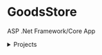 # GoodsStore

ASP .Net Framework/Core App

<details><summary>Projects</summary>

<details style="margin-left:2rem;"><summary>Domain</summary>
    <div style="margin:0 0 2rem 1rem;">
        <p>.Net Framework Lib</p>
        <p>Works with db</p>
        <ul style="margin-top:1rem;padding-left:1rem;">Dependecies
            <li>Entity Framework 6.*</li>
            <li>LinqKit</li>
        </ul>
    </div>
</details>

<details style="margin-left:2rem;"><summary>Business.Models</summary>
    <div style="margin:0 0 2rem 1rem;">
        <p>.Net Standard Lib</p>
        <p>Business models , friendly for api</p>
        <ul style="margin-top:1rem;padding-left:1rem;">Dependecies
            <li>None</li>
        </ul>
    </div>
</details>

<details style="margin-left:2rem;"><summary>JWT</summary>
    <div style="margin:0 0 2rem 1rem;">
        <p>.Net Standard Lib</p>
        <p>Static class for JWT Bearer token based authentitication </p>
        <ul style="margin-top:1rem;padding-left:1rem;">Dependecies
            <li>System.IdentityModel.Tokens.Jwt</li>
        </ul>
    </div>
</details>

<details style="margin-left:2rem;"><summary>Business</summary>
    <div style="margin:0 0 2rem 1rem;">
        <p>.Net Framework Lib</p>
        <p>Contains services and convert models from data layer to business</p>
        <ul style="margin-top:1rem;padding-left:1rem;">Dependecies
            <li>Domain</li>
            <li>JWT</li>
            <li>Business.Models</li>
            <li>Entity Framework 6.*</li>
            <li>AutoMapper</li>
            <li>AutoMapper.Extensions.ExpressionMapping</li>
        </ul>
    </div>
</details>

<details style="margin-left:2rem;"><summary>Infrastructure</summary>
    <div style="margin:0 0 2rem 1rem;">
        <p>.Net Framework Lib  </p>
        <p>Immutable DI</p>
        <ul style="margin-top:1rem;padding-left:1rem;">Dependecies
            <li>Entity Framework 6.*</li>
            <li>Ninject</li>
            <li>AutoMapper</li>
            <li>AutoMapper.Extensions.ExpressionMapping</li>
            <li>Ninject.Web.Common</li>
            <li>Ninject.Web.Common.WebHost</li>
            <li>Ninject.Web.WebApi</li>
        </ul>
    </div>
</details>

<details style="margin-left:2rem;"><summary>WebServer</summary>
    <div style="margin:0 0 2rem 1rem;">
        <ul style="margin-top:1rem;padding-left:1rem;">Dependecies
            <li>Infrastructure</li>
            <li>Business</li>
            <li>Business.Models</li>
            <li>Microsoft.AspNet.WebApi.Cors</li>
        </ul>
    </div>
</details>

<details style="margin-left:2rem;"><summary>Client.ViewModels</summary>
    <div style="margin:0 0 2rem 1rem;">
    View Models
        <ul style="margin-top:1rem;padding-left:1rem;">Dependecies
            <li>Business.Models</li>
        </ul>
    </div>
</details>

<details style="margin-left:2rem;"><summary>Client</summary>
    <div style="margin:0 0 2rem 1rem;">
    WebAssembly Progressive App
        <ul style="margin-top:1rem;padding-left:1rem;">Dependecies
            <li>Client.ViewModels</li>
        </ul>
    </div>
</details>

</details>

